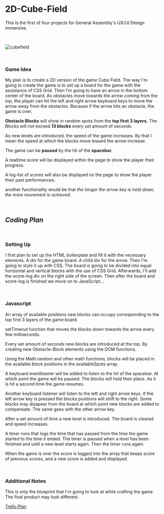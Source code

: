 # **2D-Cube-Field**

This is the first of four projects for General Assembly's UX/UI Design immersive.

<br>

![cubefield](https://api.web.gamepix.com/assets/img/600/340/banner/cubefield.png)

<br>

### **Game Idea**

My plan is to create a 2D version of the game Cube Field. The way I'm going to create the game is to set up a board for the game with the assistance of CSS Grid. Then I'm going to have an arrow in the bottom center of the board. As obstacles move towards the arrow coming from the top, the player can hit the left and right arrow keyboard keys to move the arrow away from 
the obstacles. Because if the arrow hits an obstacle, the game is over. 

**Obstacle Blocks** will show in random spots from the **top first 3 layers.** The Blocks will not exceed **13 blocks** every set amount of seconds.

As new levels are introduced, the speed of the game increases. By that I mean the speed at which the blocks move toward the arrow increase.

The game can be **paused** by the hit of the **spacebar.**

A realtime score will be displayed within the page to show the player their progress.

A log-list of scores will also be displayed on the page to show the player their past performances.

another functionality would be that *the longer the arrow key is held down, the more movement is achieved.*

<br>

## ***Coding Plan***

<br>

### **Setting Up**

I first plan to set up the HTML boilerplate and fill it with the necessary elements. A div for the game board. A child div for the arrow. Then I'm going to style it up with CSS. The board is going to be divided into equal horizontal and vertical blocks with the use of CSS Grid. Afterwards, I'll add the score-log div on the right side of the screen. Then after the board and score-log is finished we move on to JavaScript...

<br>

### **Javascript**

An array of available positions new blocks can occupy corresponding to the top first 3 layers of the game board.

setTimeout function that moves the blocks down towards the arrow every few milliseconds. 

Every set amount of seconds new blocks are introduced at the top. By creating new Obstacle-Block elements using the DOM functions.

Using the Math.random and other math functions, blocks will be placed in the available block positions in the availableSpots array.

A keyboard eventlisener will be added to listen to the hit of the spacebar. At which point the game will be paused. The blocks will hold their place. As it is hit a second time the game resumes.

Another keyboard listener will listen to the left and right arrow keys. If the left arrow key is pressed the blocks positions will shift to the right. Some blocks may disapear from the board at which point new blocks are added to compensate. The same goes with the other arrow key.

After a set amount of time a new level is introduced. The board is cleared and speed increases.

A timer runs that logs the time that has passed from the time the game started to the time it ended. The timer is paused when a level has been finished and until a new level starts again. Then the timer runs again.

When the game is over the score is logged into the array that keeps score of previous scores, and a new score is added and displayed.

<br>

### **Additional Notes**

This is only the blueprint that I'm going to look at while crafting the game. The final product may look different.

[Trello Plan](https://trello.com/b/3R0jwurd/project-1-2d-cube-field)